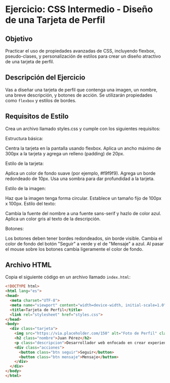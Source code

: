 # Ejercicio: CSS Intermedio - Diseño de una Tarjeta de Perfil

## Objetivo
Practicar el uso de propiedades avanzadas de CSS, incluyendo flexbox, pseudo-clases, y personalización de estilos para crear un diseño atractivo de una tarjeta de perfil.

## Descripción del Ejercicio

Vas a diseñar una tarjeta de perfil que contenga una imagen, un nombre, una breve descripción, y botones de acción. Se utilizarán propiedades como `flexbox` y estilos de bordes.

## Requisitos de Estilo
Crea un archivo llamado styles.css y cumple con los siguientes requisitos:

Estructura básica:

Centra la tarjeta en la pantalla usando flexbox.
Aplica un ancho máximo de 300px a la tarjeta y agrega un relleno (padding) de 20px.

Estilo de la tarjeta:

Aplica un color de fondo suave (por ejemplo, #f9f9f9).
Agrega un borde redondeado de 10px.
Usa una sombra para dar profundidad a la tarjeta.

Estilo de la imagen:

Haz que la imagen tenga forma circular.
Establece un tamaño fijo de 100px x 100px.
Estilo del texto:

Cambia la fuente del nombre a una fuente sans-serif y hazlo de color azul.
Aplica un color gris al texto de la descripción.

Botones:

Los botones deben tener bordes redondeados, sin borde visible.
Cambia el color de fondo del botón "Seguir" a verde y el de "Mensaje" a azul.
Al pasar el mouse sobre los botones cambia ligeramente el color de fondo.

## Archivo HTML

Copia el siguiente código en un archivo llamado `index.html`:

```html
<!DOCTYPE html>
<html lang="es">
<head>
  <meta charset="UTF-8">
  <meta name="viewport" content="width=device-width, initial-scale=1.0">
  <title>Tarjeta de Perfil</title>
  <link rel="stylesheet" href="styles.css">
</head>
<body>
  <div class="tarjeta">
    <img src="https://via.placeholder.com/150" alt="Foto de Perfil" class="foto">
    <h2 class="nombre">Juan Pérez</h2>
    <p class="descripcion">Desarrollador web enfocado en crear experiencias digitales únicas.</p>
    <div class="acciones">
      <button class="btn seguir">Seguir</button>
      <button class="btn mensaje">Mensaje</button>
    </div>
  </div>
</body>
</html>
